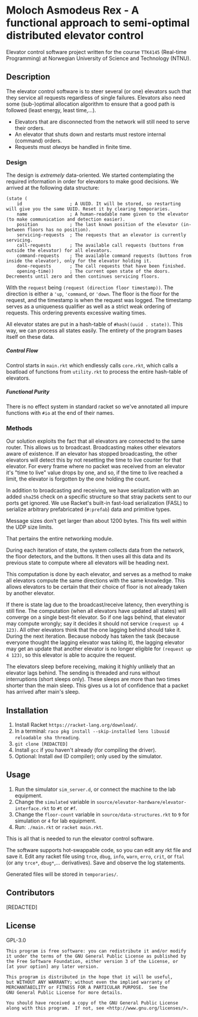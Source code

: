 # Moloch Asmodeus Rex - A functional approach to semi-optimal distributed elevator control

Elevator control software project written for the course `TTK4145` (Real-time Programming) at Norwegian University of Science and Technology (NTNU).

## Description

The elevator control software is to steer several (or one) elevators such that they service all requests regardless of single failures.
Elevators also need some (sub-)optimal allocation algorithm to ensure that a good path is followed (least energy, least time,...).

* Elevators that are disconnected from the network will still need to serve their orders.
* An elevator that shuts down and restarts must restore internal (command) orders.
* Requests must _always_ be handled in finite time.

### Design

The design is *extremely* data-oriented. We started contemplating the required information in order for elevators to make
good decisions. We arrived at the following data structure:

```
(state (
	id                  ; A UUID. It will be stored, so restarting will give you the same UUID. Reset it by clearing temporaries.
	name                ; A human-readable name given to the elevator (to make communication and detection easier).
	position            ; The last known position of the elevator (in-between floors has no position).
	servicing-requests  ; The requests that an elevator is currently servicing.
	call-requests       ; The available call requests (buttons from outside the elevator) for all elevators.
	command-requests    ; The available command requests (buttons from inside the elevator), only for the elevator holding it.
	done-requests       ; The call requests that have been finished.
	opening-time))      ; The current open state of the doors. Decrements until zero and then continues servicing floors.
```

With the `request` being `(request (direction floor timestamp))`. The direction is either a `'up`, `'command`, or `'down`.
The floor is the floor for the request, and the timestamp is when the request was logged.
The timestamp serves as a uniqueness qualifier as well as a strict weak ordering of requests. This ordering
prevents excessive waiting times.

All elevator states are put in a hash-table of `#hash((uuid . state))`. This way, we can process all states easily.
The entirety of the program bases itself on these data.

##### Control Flow

Control starts in `main.rkt` which endlessly calls `core.rkt`, which calls a boatload of functions from `utility.rkt`
to process the entire hash-table of elevators.

##### Functional Purity

There is no effect system in standard racket so we've annotated all impure functions with `#io` at the end
of their names.

### Methods

Our solution exploits the fact that all elevators are connected to the same router. This allows us to broadcast.
Broadcasting makes other elevators aware of existence. If an elevator has stopped broadcasting, the other elevators
will detect this by not resetting the time to live counter for that elevator. For every frame where no packet was received
from an elevator it's "time to live" value drops by one, and so, if the time to live reached a limit, the elevator
is forgotten by the one holding the count.

In addition to broadcasting and receiving, we have serialization with an added `sha256` check on a specific structure
so that stray packets sent to our ports get ignored. We use Racket's built-in fast-load serialization (FASL)
to serialize arbitrary prefabricated (`#:prefab`) data and primitive types.

Message sizes don't get larger than about 1200 bytes. This fits well within the UDP size limits.

That pertains the entire networking module.

During each iteration of state, the system collects data from the network, the floor detectors, and the buttons.
It then uses all this data and its previous state to compute where all elevators will be heading next.

This computation is done by each elevator, and serves as a method to make all elevators compute the same
directions with the same knowledge. This allows elevators to be certain that their choice of floor is not already
taken by another elevator.

If there is state lag due to the broadcast/receive latency, then everything is still fine.
The computation (when all elevators have updated all states) will converge on a single best-fit
elevator. So if one lags behind, that elevator may compute wrongly; say it decides it should not
service `(request up 4 123)`. All other elevators think that the one lagging behind should take it.
During the next iteration. Because nobody has taken the task (because everyone thought the lagging
elevator was taking it), the lagging elevator may get an update that another elevator is no longer eligible
for `(request up 4 123)`, so this elevator is able to acquire the request.

The elevators sleep before receiving, making it highly unlikely that an elevator lags behind.
The sending is threaded and runs without interruptions (short sleeps only). These sleeps are
more than two times shorter than the main sleep. This gives us a lot of confidence that a packet
has arrived after main's sleep.

## Installation

1. Install Racket `https://racket-lang.org/download/`.
2. In a terminal: `raco pkg install --skip-installed lens libuuid reloadable sha threading`.
3. `git clone [REDACTED]`
4. Install `gcc` if you haven't already (for compiling the driver).
5. Optional: Install `dmd` (D compiler); only used by the simulator.

## Usage

1. Run the simulator `sim_server.d`, or connect the machine to the lab equipment.
2. Change the `simulated` variable in `source/elevator-hardware/elevator-interface.rkt` to `#t` or `#f`.
3. Change the `floor-count` variable in `source/data-structures.rkt` to `9` for simulation or `4` for lab equipment.
4. Run: `./main.rkt` or `racket main.rkt`.

This is all that is needed to run the elevator control software.

The software supports hot-swappable code, so you can edit any rkt file and save it.
Edit any racket file using `trce`, `dbug`, `info`, `warn`, `erro`, `crit`, or `ftal` (or any `trce*`, `dbug*`,... derivatives).
Save and observe the log statements.

Generated files will be stored in `temporaries/`.

## Contributors

[REDACTED]

## License
GPL-3.0


    This program is free software: you can redistribute it and/or modify
    it under the terms of the GNU General Public License as published by
    the Free Software Foundation, either version 3 of the License, or
    [at your option] any later version.

    This program is distributed in the hope that it will be useful,
    but WITHOUT ANY WARRANTY; without even the implied warranty of
    MERCHANTABILITY or FITNESS FOR A PARTICULAR PURPOSE.  See the
    GNU General Public License for more details.

    You should have received a copy of the GNU General Public License
    along with this program.  If not, see <http://www.gnu.org/licenses/>.

